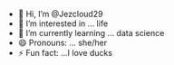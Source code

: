 - 👋 Hi, I’m @Jezcloud29
- 👀 I’m interested in ... life
- 🌱 I’m currently learning ... data science
- 😄 Pronouns: ... she/her
- ⚡ Fun fact: ...I love ducks

<!---
Jezcloud29/Jezcloud29 is a ✨ special ✨ repository because its `README.md` (this file) appears on your GitHub profile.
You can click the Preview link to take a look at your changes.
--->
